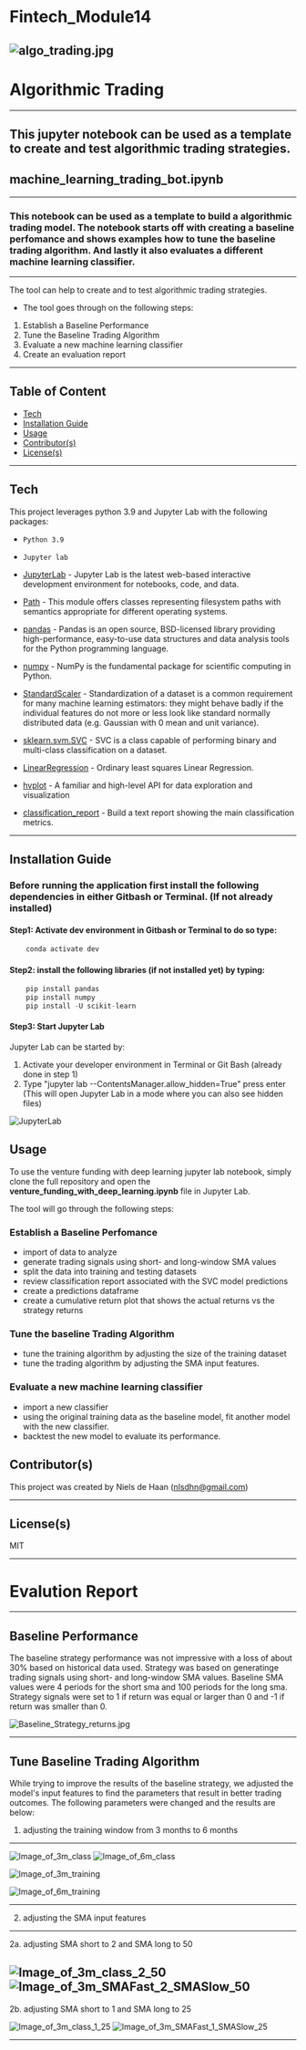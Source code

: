 # Fintech_Module14

![algo_trading.jpg](https://github.com/nielsdehaan1977/Fintech_Module14/blob/main/Images/algo_trading.jpg)
---
# Algorithmic Trading 
---
## This jupyter notebook can be used as a template to create and test algorithmic trading strategies. 

## machine_learning_trading_bot.ipynb
---
### This notebook can be used as a template to build a algorithmic trading model. The notebook starts off with creating a baseline perfomance and shows examples how to tune the baseline trading algorithm. And lastly it also evaluates a different machine learning classifier. 
---
The tool can help to create and to test algorithmic trading strategies.
* The tool goes through on the following steps: 
1. Establish a Baseline Performance
2. Tune the Baseline Trading Algorithm
3. Evaluate a new machine learning classifier
4. Create an evaluation report
---
## Table of Content

- [Tech](#technologies)
- [Installation Guide](#installation-guide)
- [Usage](#usage)
- [Contributor(s)](#contributor(s))
- [License(s)](#license(s))

---
## Tech

This project leverages python 3.9 and Jupyter Lab with the following packages:

* `Python 3.9`
* `Jupyter lab`

* [JupyterLab](https://jupyter.org/) - Jupyter Lab is the latest web-based interactive development environment for notebooks, code, and data.

* [Path](https://docs.python.org/3/library/pathlib.html) - This module offers classes representing filesystem paths with semantics appropriate for different operating systems.

* [pandas](https://pandas.pydata.org/pandas-docs/stable/index.html) - Pandas is an open source, BSD-licensed library providing high-performance, easy-to-use data structures and data analysis tools for the Python programming language.

* [numpy](https://numpy.org/doc/stable/index.html) - NumPy is the fundamental package for scientific computing in Python.

* [StandardScaler](https://scikit-learn.org/stable/modules/generated/sklearn.preprocessing.StandardScaler.html) - Standardization of a dataset is a common requirement for many machine learning estimators: they might behave badly if the individual features do not more or less look like standard normally distributed data (e.g. Gaussian with 0 mean and unit variance).

* [sklearn.svm.SVC](https://scikit-learn.org/stable/modules/generated/sklearn.svm.SVC.html) - SVC is a class capable of performing binary and multi-class classification on a dataset.

* [LinearRegression](https://scikit-learn.org/stable/modules/generated/sklearn.linear_model.LinearRegression.html) - Ordinary least squares Linear Regression.

* [hvplot](https://hvplot.holoviz.org/) - A familiar and high-level API for data exploration and visualization

* [classification_report](https://scikit-learn.org/stable/modules/generated/sklearn.metrics.classification_report.html) - Build a text report showing the main classification metrics.
---

## Installation Guide

### Before running the application first install the following dependencies in either Gitbash or Terminal. (If not already installed)

#### Step1: Activate dev environment in Gitbash or Terminal to do so type:
```python
    conda activate dev
```
#### Step2: install the following libraries (if not installed yet) by typing:
```python
    pip install pandas
    pip install numpy
    pip install -U scikit-learn

 ```
#### Step3: Start Jupyter Lab
Jupyter Lab can be started by:
1. Activate your developer environment in Terminal or Git Bash (already done in step 1)
2. Type "jupyter lab --ContentsManager.allow_hidden=True" press enter (This will open Jupyter Lab in a mode where you can also see hidden files)

![JupyterLab](https://github.com/nielsdehaan1977/Fintech_Module13/blob/main/Images/JupyterLab.PNG)


## Usage

To use the venture funding with deep learning jupyter lab notebook, simply clone the full repository and open the **venture_funding_with_deep_learning.ipynb** file in Jupyter Lab. 

The tool will go through the following steps:

### Establish a Baseline Perfomance
* import of data to analyze
* generate trading signals using short- and long-window SMA values
* split the data into training and testing datasets
* review classification report associated with the SVC model predictions
* create a predictions dataframe
* create a cumulative return plot that shows the actual returns vs the strategy returns

### Tune the baseline Trading Algorithm
* tune the training algorithm by adjusting the size of the training dataset
* tune the trading algorithm by adjusting the SMA input features.

### Evaluate a new machine learning classifier
* import a new classifier
* using the original training data as the baseline model, fit another model with the new classifier.
* backtest the new model to evaluate its performance.

## Contributor(s)

This project was created by Niels de Haan (nlsdhn@gmail.com)

---

## License(s)

MIT

---
# Evalution Report
---

## Baseline Performance

The baseline strategy performance was not impressive with a loss of about 30% based on historical data used. Strategy was based on generatinge trading signals using short- and long-window SMA values. Baseline SMA values were 4 periods for the short sma and 100 periods for the long sma. Strategy signals were set to 1 if return was equal or larger than 0 and -1 if return was smaller than 0. 

![Baseline_Strategy_returns.jpg](https://github.com/nielsdehaan1977/Fintech_Module14/blob/main/Images/Baseline_Strategy_returns.jpg)

---

## Tune Baseline Trading Algorithm

While trying to improve the results of the baseline strategy, we adjusted the model's input features to find the parameters that result in better trading outcomes.
The following parameters were changed and the results are below:




1. adjusting the training window from 3 months to 6 months
---
![Image_of_3m_class](https://github.com/nielsdehaan1977/Fintech_Module14/blob/main/Images/svm_class_report_3m_training_data_SMAFast_4_SMASlow_100.jpg)  ![Image_of_6m_class](https://github.com/nielsdehaan1977/Fintech_Module14/blob/main/Images/svm_class_report_6m_training_data_SMAFast_4_SMASlow_100.jpg)

![Image_of_3m_training](https://github.com/nielsdehaan1977/Fintech_Module14/blob/main/Images/svm_plot_3M_training_and_SMAFast_4_SMASlow_100.png)

![Image_of_6m_training](https://github.com/nielsdehaan1977/Fintech_Module14/blob/main/Images/svm_plot_6M_training_and_SMAFast_4_SMASlow_100.png)

---
2. adjusting the SMA input features 
---
2a. adjusting SMA short to 2 and SMA long to 50

![Image_of_3m_class_2_50](https://github.com/nielsdehaan1977/Fintech_Module14/blob/main/Images/svm_class_report_3m_training_data_SMAFast_2_SMASlow_50.jpg)
![Image_of_3m_SMAFast_2_SMASlow_50](https://github.com/nielsdehaan1977/Fintech_Module14/blob/main/Images/svm_plot_3M_training_and_SMAFast_2_SMASlow_50.png)
---
2b. adjusting SMA short to 1 and SMA long to 25

![Image_of_3m_class_1_25](https://github.com/nielsdehaan1977/Fintech_Module14/blob/main/Images/svm_class_report_3m_training_data_SMAFast_1_SMASlow_25.jpg)
![Image_of_3m_SMAFast_1_SMASlow_25](https://github.com/nielsdehaan1977/Fintech_Module14/blob/main/Images/svm_plot_3M_training_and_SMAFast_1_SMASlow_25.png)

---

